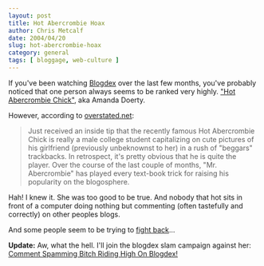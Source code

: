 ```yaml
---
layout: post
title: Hot Abercrombie Hoax
author: Chris Metcalf
date: 2004/04/20
slug: hot-abercrombie-hoax
category: general
tags: [ bloggage, web-culture ]
---
```


If you've been watching <a href="http://www.blogdex.net">Blogdex</a> over the last few months, you've probably noticed that one person always seems to be ranked very highly. <a href="http://amandadoerty.blogspot.com/">"Hot Abercrombie Chick"</a>, aka Amanda Doerty.

However, according to <a href="http://overstated.net/04/04/19-hot-abercrombie-hoax.asp">overstated.net</a>:

<blockquote>Just received an inside tip that the recently famous Hot Abercrombie Chick is really a male college student capitalizing on cute pictures of his girlfriend (previously unbeknownst to her) in a rush of "beggars" trackbacks. In retrospect, it's pretty obvious that he is quite the player. Over the course of the last couple of months, "Mr. Abercrombie" has played every text-book trick for raising his popularity on the blogosphere.</blockquote>

Hah! I knew it. She was too good to be true. And nobody that hot sits in front of a computer doing nothing but commenting (often tastefully and correctly) on other peoples blogs.

And some people seem to be trying to <a href="http://blogdex.net/track.asp?id=8795950">fight back</a>...

<strong class="alert">Update:</strong> Aw, what the hell. I'll join the blogdex slam campaign against her:  <a href="http://amandadoerty.blogspot.com/">Comment Spamming Bitch Riding High On Blogdex!</a>

